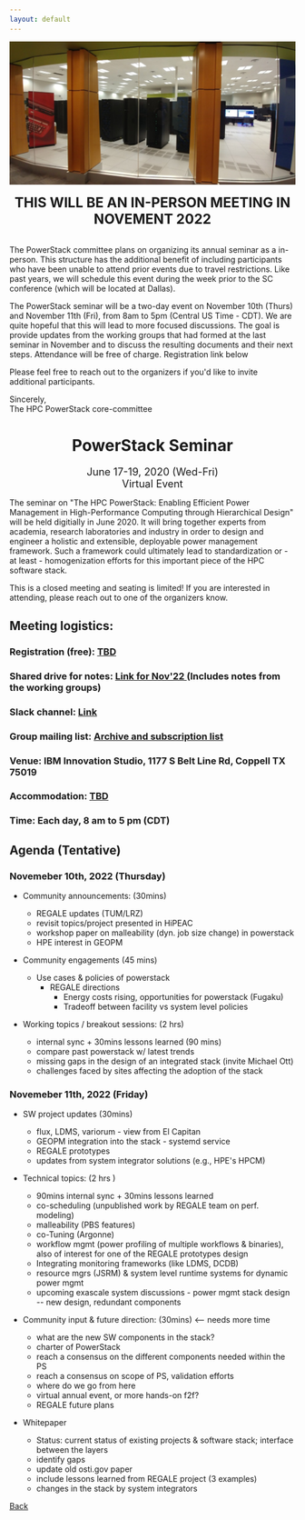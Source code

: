 ```yaml
---
layout: default
---
```


![](images/venue_ps22.jpg)

<p align="center"><font size="+2"><b>THIS WILL BE AN IN-PERSON MEETING IN NOVEMENT 2022</b></font></p><br/>
The PowerStack committee plans on organizing its annual seminar as a in-person. This structure has the additional benefit of including participants who have been unable to attend prior events due to travel restrictions. Like past years, we will schedule this event during the week prior to the SC conference (which will be located at Dallas).

The PowerStack seminar will be a two-day event on November 10th (Thurs) and November 11th (Fri), from 8am to 5pm (Central US Time - CDT). 
We are quite hopeful that this will lead to more focused discussions.  The goal is provide updates from the working groups that had formed at the last seminar in November and to discuss the resulting documents and their next steps. Attendance will be free of charge. Registration link below 

Please feel free to reach out to the organizers if you'd like to invite additional participants.

Sincerely,<br/>
The HPC PowerStack core-committee

<h1 align="center">PowerStack Seminar</h1>

<p align="center"><font size="+1">June 17-19, 2020 (Wed-Fri)<br/>Virtual Event</font></p>

The seminar on "The HPC PowerStack: Enabling Efficient Power Management in
High-Performance Computing through Hierarchical Design" will be held digitially
in June 2020. It will bring together experts from academia, research
laboratories and industry in order to design and engineer a holistic and
extensible, deployable power management framework.  Such a framework could
ultimately lead to standardization or - at least - homogenization efforts for
this important piece of the HPC software stack.

This is a closed meeting and seating is limited! If you are interested in attending, please reach out to one of the organizers know.


## Meeting logistics:

### Registration (free): <a href=""> TBD </a>

### Shared drive for notes: <a href="https://drive.google.com/drive/folders/1QwVkTRtYYStt_hCNXNydCUzzm2luWJ26?usp=sharing"> Link for Nov'22 </a> (Includes notes from the working groups)

### Slack channel: <a href="https://powerstack.slack.com/"> Link </a>

### Group mailing list: <a href="https://groups.google.com/forum/#!forum/powerstack-announce"> Archive and subscription list </a>

### Venue: IBM Innovation Studio, 1177 S Belt Line Rd, Coppell TX 75019

### Accommodation: <a href=""> TBD </a>

### Time: Each day, 8 am to 5 pm (CDT)


## Agenda (Tentative)

### Novemeber 10th, 2022 (Thursday)

- Community announcements: (30mins)
	- REGALE updates (TUM/LRZ) 
	- revisit topics/project presented in HiPEAC
	- workshop paper on malleability (dyn. job size change) in powerstack
	- HPE interest in GEOPM
 
- Community engagements (45 mins)
	- Use cases & policies of powerstack
		- REGALE directions
			- Energy costs rising, opportunities for powerstack (Fugaku)
			- Tradeoff between facility vs system level policies
	 
- Working topics / breakout sessions: (2 hrs) 
	- internal sync + 30mins lessons learned (90 mins)
	- compare past powerstack w/ latest trends
	- missing gaps in the design of an integrated stack (invite Michael Ott)
	- challenges faced by sites affecting the adoption of the stack



### Novemeber 11th, 2022 (Friday)
 
- SW project updates (30mins)
	- flux, LDMS, variorum - view from El Capitan
	- GEOPM integration into the stack - systemd service
	- REGALE prototypes
	- updates from system integrator solutions (e.g., HPE's HPCM)
 
- Technical topics: (2 hrs )
	- 90mins internal sync + 30mins lessons learned
	- co-scheduling (unpublished work by REGALE team on perf. modeling)
	- malleability (PBS features)
	- co-Tuning (Argonne)
	- workflow mgmt (power profiling of multiple workflows & binaries), also of interest for one of the REGALE prototypes design
	- Integrating monitoring frameworks (like LDMS, DCDB) 
	- resource mgrs (JSRM) & system level runtime systems for dynamic power mgmt 
	- upcoming exascale system discussions - power mgmt stack design -- new design, redundant components
 
- Community input & future direction: (30mins) <-- needs more time
	- what are the new SW components in the stack?
	- charter of PowerStack
	- reach a consensus on the different components needed within the PS
	- reach a consensus on scope of PS, validation efforts
	- where do we go from here
	- virtual annual event, or more hands-on f2f?
	- REGALE future plans
 
- Whitepaper
	- Status: current status of existing projects & software stack; interface between the layers
	- identify gaps 
	- update old osti.gov paper
	- include lessons learned from REGALE project (3 examples)
	- changes in the stack by system integrators

[Back](./)
